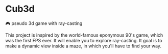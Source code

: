 # Cub3d
:video_game: pseudo 3d game with ray-casting 

This project is inspired by the world-famous eponymous 90's game, which was the first FPS ever. It will enable you to explore ray-casting. It goal is to make a dynamic view inside a maze, in which you'll have to find your way.
